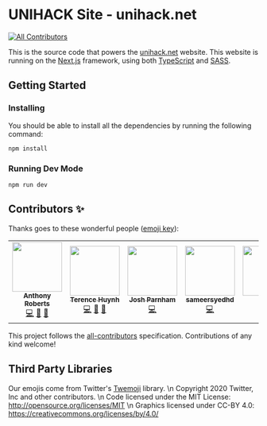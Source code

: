 # UNIHACK Site - unihack.net

<!-- ALL-CONTRIBUTORS-BADGE:START - Do not remove or modify this section -->
[![All Contributors](https://img.shields.io/badge/all_contributors-6-orange.svg?style=flat-square)](#contributors-)
<!-- ALL-CONTRIBUTORS-BADGE:END -->

This is the source code that powers the [unihack.net](unihack.net) website. This
website is running on the [Next.js][next.js] framework, using both [TypeScript][typescript] and [SASS][sass].

## Getting Started

### Installing

You should be able to install all the dependencies by running the following
command:

```
npm install
```

### Running Dev Mode

```
npm run dev
```

## Contributors ✨

Thanks goes to these wonderful people ([emoji key](https://allcontributors.org/docs/en/emoji-key)):

<!-- ALL-CONTRIBUTORS-LIST:START - Do not remove or modify this section -->
<!-- prettier-ignore-start -->
<!-- markdownlint-disable -->
<table>
  <tr>
    <td align="center"><a href="https://github.com/anthonycr0"><img src="https://avatars.githubusercontent.com/u/19167953?v=4?s=100" width="100px;" alt=""/><br /><sub><b>Anthony Roberts</b></sub></a><br /><a href="https://github.com/unihackhq/unihack.net/commits?author=anthonycr0" title="Code">💻</a> <a href="#design-anthonycr0" title="Design">🎨</a> <a href="#data-anthonycr0" title="Data">🔣</a></td>
    <td align="center"><a href="http://terencehuynh.com/"><img src="https://avatars.githubusercontent.com/u/1747517?v=4?s=100" width="100px;" alt=""/><br /><sub><b>Terence Huynh</b></sub></a><br /><a href="https://github.com/unihackhq/unihack.net/commits?author=terencehuynh" title="Code">💻</a> <a href="#design-terencehuynh" title="Design">🎨</a> <a href="#data-terencehuynh" title="Data">🔣</a></td>
    <td align="center"><a href="https://joshparnham.com/"><img src="https://avatars.githubusercontent.com/u/712727?v=4?s=100" width="100px;" alt=""/><br /><sub><b>Josh Parnham</b></sub></a><br /><a href="https://github.com/unihackhq/unihack.net/commits?author=josh-" title="Code">💻</a></td>
    <td align="center"><a href="https://github.com/sameersyedhd"><img src="https://avatars.githubusercontent.com/u/39996545?v=4?s=100" width="100px;" alt=""/><br /><sub><b>sameersyedhd</b></sub></a><br /><a href="https://github.com/unihackhq/unihack.net/commits?author=sameersyedhd" title="Code">💻</a></td>
    <td align="center"><a href="https://github.com/erfanio"><img src="https://avatars.githubusercontent.com/u/9994172?v=4?s=100" width="100px;" alt=""/><br /><sub><b>Erfan</b></sub></a><br /><a href="https://github.com/unihackhq/unihack.net/commits?author=erfanio" title="Code">💻</a></td>
    <td align="center"><a href="https://github.com/GhinaY"><img src="https://avatars.githubusercontent.com/u/22129589?v=4?s=100" width="100px;" alt=""/><br /><sub><b>GhinaY</b></sub></a><br /><a href="https://github.com/unihackhq/unihack.net/commits?author=GhinaY" title="Code">💻</a></td>
  </tr>
</table>

<!-- markdownlint-restore -->
<!-- prettier-ignore-end -->

<!-- ALL-CONTRIBUTORS-LIST:END -->

This project follows the [all-contributors](https://github.com/all-contributors/all-contributors) specification. Contributions of any kind welcome!

## Third Party Libraries

Our emojis come from Twitter's [Twemoji][twemoji] library. \n
Copyright 2020 Twitter, Inc and other contributors. \n
Code licensed under the MIT License: http://opensource.org/licenses/MIT \n
Graphics licensed under CC-BY 4.0: https://creativecommons.org/licenses/by/4.0/

[next.js]: https://nextjs.org/docs/
[typescript]: https://www.typescriptlang.org/
[sass]: https://sass-lang.com/
[twemoji]: https://twemoji.twitter.com/
